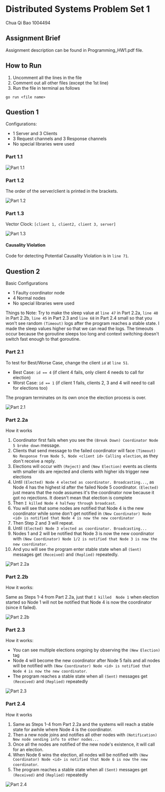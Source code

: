 # Distributed Systems Problem Set 1
Chua Qi Bao 1004494

## Assignment Brief
Assignment description can be found in Programming_HW1.pdf file.

## How to Run
1. Uncomment all the lines in the file
2. Comment out all other files (except the 1st line)
3. Run the file in terminal as follows
```
go run <file name>
```

## Question 1

Configurations:
* 1 Server and 3 Clients
* 3 Request channels and 3 Response channels
* No special libraries were used


### Part 1.1
![Part 1.1](./screenshots//part1-1.png)

### Part 1.2

The order of the server/client is printed in the brackets.

![Part 1.2](./screenshots//part1-2.png)

### Part 1.3
Vector Clock: `[client 1, client2, client 3, server]`

![Part 1.3](./screenshots//part1-2.png)

#### Causality Violation
Code for detecting Potential Causality Violation is in `line 71`. 

## Question 2
Basic Configurations
* 1 Faulty coordinator node
* 4 Normal nodes
* No special libraries were used

Things to Note:
Try to make the sleep value at `line 47` in Part 2.2a, `line 48` in Part 2.2b, `line 45` in Part 2.3 and `line 68` in Part 2.4 small so that you won't see random `(Timeout)` logs after the program reaches a stable state. I made the sleep values higher so that we can read the logs. The timeouts occur because the goroutine sleeps too long and context switching doesn't switch fast enough to that goroutine. 

### Part 2.1

To test for Best/Worse Case, change the client `id` at `line 51`.
* Best Case: `id == 4` (if client 4 fails, only client 4 needs to call for election) 
* Worst Case: `id == 1` (if client 1 fails, clients 2, 3 and 4 will need to call for elections too)

The program terminates on its own once the election process is over. 

![Part 2.1](./screenshots//part2-1.png)

### Part 2.2a
How it works
1. Coordinator first fails when you see the `(Break Down) Coordinator Node 5 broke down` message. 
2. Clients that send message to the failed coordinator will face `(Timeout) No Response from Node 5, Node <client id> Calling election`, as they don't receive a reply.
3. Elections will occur with `(Reject)` and `(New Election)` events as clients with smaller ids are rejected and clients with higher ids trigger new elections
4. Until `(Elected) Node 4 elected as coordinator. Broadcasting...`, as Node 4 has the highest id after the failed Node 5 coordinator. `(Elected)` just means that the node assumes it's the coordinator now because it got no rejections. It doesn't mean that election is complete
5. Then `I killed Node 4 halfway through broadcast`.
6. You will see that some nodes are notified that Node 4 is the new coordinator while some don't get notified in `(New Coordinator) Node <id> is notified that Node 4 is now the new coordinator`
7. Then Step 2 and 3 will repeat.
8. Until `(Elected) Node 3 elected as coordinator. Broadcasting...`
9. Nodes 1 and 2 will be notified that Node 3 is now the new coordinator with `(New Coordinator) Node 1/2 is notified that Node 3 is now the new coordinator`.
10. And you will see the program enter stable state when all `(Sent)` messages get `(Received)` and `(Replied)` repeatedly.

![Part 2.2a](./screenshots//part2-2a.png)

### Part 2.2b

How it works:

Same as Steps 1-4 from Part 2.2a, just that `I killed  Node 1` when election started so Node 1 will not be notified that Node 4 is now the coordinator (since it failed).

![Part 2.2b](./screenshots//part2-2b.png)

### Part 2.3

How it works:
* You can see multiple elections ongoing by observing the `(New Election)` tag
* Node 4 will become the new coordinator after Node 5 fails and all nodes will be notified with `(New Coordinator) Node <id> is notified that Node 4 is now the new coordinator`.
* The program reaches a stable state when all `(Sent)` messages get `(Received)` and `(Replied)` repeatedly

![Part 2.3](./screenshots//part2-3.png)

### Part 2.4

How it works
1. Same as Steps 1-4 from Part 2.2a and the systems will reach a stable state for awhile where Node 4 is the coordinator.
2. Then a new node joins and notifies all other nodes with `(Notification) New node sending info to other nodes...`
3. Once all the nodes are notified of the new node's existence, it will call for an election.
4. When Node 6 wins the election, all nodes will be notified with `(New Coordinator) Node <id> is notified that Node 6 is now the new coordinator`.
5. The program reaches a stable state when all `(Sent)` messages get `(Received)` and `(Replied)` repeatedly

![Part 2.4](./screenshots//part2-4.png)

